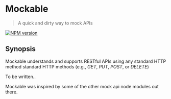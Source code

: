 Mockable
========

> A quick and dirty way to mock APIs

[![NPM version](https://badge.fury.io/js/mockable.svg)](http://badge.fury.io/js/mockable)

Synopsis
--------

Mockable understands and supports RESTful APIs using any standard HTTP 
method standard HTTP methods (e.g., *GET*, *PUT*, *POST*, or *DELETE*)

To be written..

Mockable was inspired by some of the other mock api node modules out there.
